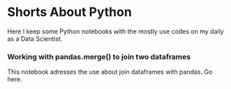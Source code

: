 # Shorts About Python
Here I keep some Python notebooks with the mostly use codes on my daily as a Data Scientist.

### Working with pandas.merge() to join two dataframes
This notebook adresses the use about join dataframes with pandas. Go here.
